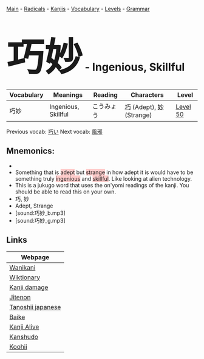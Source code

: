 <style> bigfont {font-size: 100px}</style>
[Main](../README.md) -
[Radicals](../radicals.md) -
[Kanjis](../kanjis.md) -
[Vocabulary](../vocabulary.md) -
[Levels](../levels.md) -
[Grammar](../grammar.md)
# <bigfont> 巧妙</bigfont> - Ingenious, Skillful 

| Vocabulary | Meanings | Reading | Characters | Level |
| --- | --- | --- | --- | --- |
| 巧妙 | Ingenious, Skillful | こうみょう |  [巧](../kanjis/巧.md) (Adept), [妙](../kanjis/妙.md) (Strange) | [Level 50](../levels/wk_level50.md) |

Previous vocab: [巧い](巧い.md) Next vocab: [風邪](風邪.md) 

## Mnemonics:

* 
* Something that is <span style="background-color:#ffcccb"> adept</span> but <span style="background-color:#ffcccb"> strange</span> in how adept it is would have to be something truly <span style="background-color:#ffcccb"> ingenious</span> and <span style="background-color:#ffcccb"> skillful</span>. Like looking at alien technology.
* This is a jukugo word that uses the on'yomi readings of the kanji. You should be able to read this on your own.
* 巧, 妙
* Adept, Strange
* [sound:巧妙_b.mp3]
* [sound:巧妙_g.mp3]


## Links 

| Webpage |
| --- |
| [Wanikani          ](https://www.wanikani.com/kanji/巧妙) |
| [Wiktionary        ](https://en.wiktionary.org/wiki/巧妙) |
| [Kanji damage      ](http://www.kanjidamage.com/kanji/search?utf8=✓&q=巧妙) |
| [Jitenon           ](https://jitenon.com/kanji/巧妙) |
| [Tanoshii japanese ](https://www.tanoshiijapanese.com/dictionary/kanji.cfm?k=巧妙) |
| [Baike             ](https://baike.baidu.com/item/巧妙) |
| [Kanji Alive       ](https://app.kanjialive.com/巧妙) |
| [Kanshudo          ](https://www.kanshudo.com/searchmn?q=巧妙) |
| [Koohii            ](https://kanji.koohii.com/study/kanji/巧妙) |
